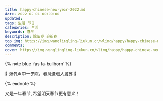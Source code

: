 ```yaml
---
title: happy-chinese-new-year-2022.md
date: 2022-02-01 00:00:00
updated:
tags: 生活 节日 
categories: 生活
keywords: 春节
description: 除旧岁 迎新春
top_img: https://img.wanglingling-liukun.cn/wlimg/happy/happy-chinese-new-year-2022-top.png
comments:
cover: https://img.wanglingling-liukun.cn/wlimg/happy/happy-chinese-new-year-2022-cover.png
---
```


{% note blue 'fas fa-bullhorn' %}

 🌟  爆竹声中一岁除，春风送暖入屠苏 🌟 

{% endnote %}

又是一年春节, 希望明天春节更有意义！

